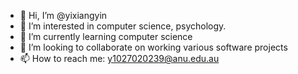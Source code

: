 - 👋 Hi, I’m @yixiangyin
- 👀 I’m interested in computer science, psychology.
- 🌱 I’m currently learning computer science
- 💞️ I’m looking to collaborate on working various software projects
- 📫 How to reach me: y1027020239@anu.edu.au

<!---
yixiangyin/yixiangyin is a ✨ special ✨ repository because its `README.md` (this file) appears on your GitHub profile.
You can click the Preview link to take a look at your changes.
--->

